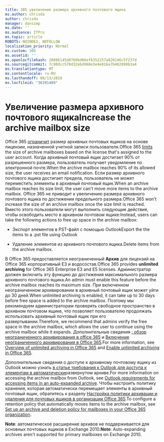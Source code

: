 ```yaml
---
title: 305 увеличение размера архивного почтового ящика
ms.author: chrisda
author: chrisda
manager: dansimp
ms.date: ''
ms.audience: ITPro
ms.topic: article
ROBOTS: NOINDEX, NOFOLLOW
localization_priority: Normal
ms.custom: 305
ms.assetid: ''
ms.openlocfilehash: 28086145d8769bd06ef6352257a820146c5f237d
ms.sourcegitcommit: 7c90dcc570d32ebd968e3e4e816a7b482890b3a4
ms.translationtype: MT
ms.contentlocale: ru-RU
ms.lasthandoff: 08/13/2019
ms.locfileid: "36391489"
---
```

# <a name="increase-the-archive-mailbox-size"></a><span data-ttu-id="ef540-102">Увеличение размера архивного почтового ящика</span><span class="sxs-lookup"><span data-stu-id="ef540-102">Increase the archive mailbox size</span></span>

<span data-ttu-id="ef540-103">Office 365 [ограничит](https://docs.microsoft.com/office365/servicedescriptions/exchange-online-service-description/exchange-online-limits#mailbox-storage-limits) размер архивных почтовых ящиков на основе лицензии, назначенной учетной записи пользователя.</span><span class="sxs-lookup"><span data-stu-id="ef540-103">Office 365 [limits](https://docs.microsoft.com/office365/servicedescriptions/exchange-online-service-description/exchange-online-limits#mailbox-storage-limits) the size of archive mailboxes based on the license that's assigned to the user account.</span></span> <span data-ttu-id="ef540-104">Когда архивный почтовый ящик достигает 90% от разрешенного размера, пользователь получает уведомление по электронной почте.</span><span class="sxs-lookup"><span data-stu-id="ef540-104">When the archive mailbox reaches 90% of its allowed size, the user receives an email notification.</span></span> <span data-ttu-id="ef540-105">Если размер архивного почтового ящика достигает предела, пользователь не может переместить элементы в архивный почтовый ящик.</span><span class="sxs-lookup"><span data-stu-id="ef540-105">When an archive mailbox reaches its size limit, the user can't move more items to the archive mailbox.</span></span> <span data-ttu-id="ef540-106">Office 365 не приводит к увеличению размера архивного почтового ящика по достижении предельного размера.</span><span class="sxs-lookup"><span data-stu-id="ef540-106">Office 365 won't increase the size of an archive mailbox once the size limit is reached.</span></span> <span data-ttu-id="ef540-107">Вместо этого пользователи могут выполнить следующие действия, чтобы освободить место в архивном почтовом ящике:</span><span class="sxs-lookup"><span data-stu-id="ef540-107">Instead, users can take the following actions to free up space in the archive mailbox:</span></span>

- <span data-ttu-id="ef540-108">Экспорт элементов в PST-файл с помощью Outlook</span><span class="sxs-lookup"><span data-stu-id="ef540-108">Export the the items to a .pst file using Outlook</span></span>

- <span data-ttu-id="ef540-109">Удаление элементов из архивного почтового ящика.</span><span class="sxs-lookup"><span data-stu-id="ef540-109">Delete items from the archive mailbox.</span></span>

<span data-ttu-id="ef540-110">В Office 365 предоставляется неограниченный **Архив** для лицензий на Office 365 корпоративный E3 и водосостав.</span><span class="sxs-lookup"><span data-stu-id="ef540-110">Office 365 provides **unlimited archiving** for Office 365 Enterprise E3 and E5 licenses.</span></span> <span data-ttu-id="ef540-111">Администратор должен включить эту функцию до достижения максимального размера архивного почтового ящика.</span><span class="sxs-lookup"><span data-stu-id="ef540-111">An admin must enable this feature before the archive mailbox reaches its maximum size.</span></span> <span data-ttu-id="ef540-112">При включенном неограниченном архивировании в архивный почтовый ящик может уйти до 30 дней.</span><span class="sxs-lookup"><span data-stu-id="ef540-112">When unlimited archiving is enabled, it can take up to 30 days before free space is added to the archive mailbox.</span></span> <span data-ttu-id="ef540-113">Поэтому мы рекомендуем администраторам проверять свободное пространство в архивном почтовом ящике, что позволяет пользователю продолжать использовать архивный почтовый ящик при его развертывании.</span><span class="sxs-lookup"><span data-stu-id="ef540-113">Therefore, we recommend that admins verify the free space in the archive mailbox, which allows the user to continue using the archive mailbox while it expands.</span></span> <span data-ttu-id="ef540-114">Дополнительные сведения [: обзор неограниченного архивирования в office 365](https://docs.microsoft.com/office365/securitycompliance/unlimited-archiving) и [Включение неограниченного архивирования в Office 365](https://docs.microsoft.com/office365/securitycompliance/enable-unlimited-archiving).</span><span class="sxs-lookup"><span data-stu-id="ef540-114">For more information, see [Overview of unlimited archiving in Office 365](https://docs.microsoft.com/office365/securitycompliance/unlimited-archiving) and [Enable unlimited archiving in Office 365](https://docs.microsoft.com/office365/securitycompliance/enable-unlimited-archiving).</span></span>

<span data-ttu-id="ef540-115">Дополнительные сведения о доступе к архивному почтовому ящику из Outlook можно узнать [в статье требования к Outlook для доступа к элементам в автоматически](https://docs.microsoft.com/office365/securitycompliance/unlimited-archiving#outlook-requirements-for-accessing-items-in-an-auto-expanded-archive)развернутом архиве.</span><span class="sxs-lookup"><span data-stu-id="ef540-115">For more information on accessing the archive mailbox from Outlook, see [Outlook requirements for accessing items in an auto-expanded archive](https://docs.microsoft.com/office365/securitycompliance/unlimited-archiving#outlook-requirements-for-accessing-items-in-an-auto-expanded-archive).</span></span> <span data-ttu-id="ef540-116">Чтобы настроить политику хранения, которая автоматически перемещает элементы в архивный почтовый ящик, обратитесь к разделу [Настройка политики архивации и удаления для почтовых ящиков в организации Office 365](https://docs.microsoft.com/office365/securitycompliance/set-up-an-archive-and-deletion-policy-for-mailboxes).</span><span class="sxs-lookup"><span data-stu-id="ef540-116">To configure a retention policy that automatically moves items to the archive mailbox, see [Set up an archive and deletion policy for mailboxes in your Office 365 organization](https://docs.microsoft.com/office365/securitycompliance/set-up-an-archive-and-deletion-policy-for-mailboxes).</span></span>

<span data-ttu-id="ef540-117">**Note**: автоматическое расширение архивов не поддерживается для основных почтовых ящиков в Exchange 2010.</span><span class="sxs-lookup"><span data-stu-id="ef540-117">**Note**: Auto-expanding archives aren't supported for primary mailboxes on Exchange 2010.</span></span>
